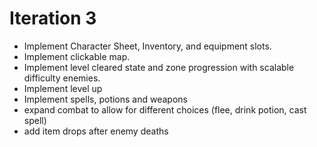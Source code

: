 # Iteration 3
- Implement Character Sheet, Inventory, and equipment slots.
- Implement clickable map.
- Implement level cleared state and zone progression with scalable difficulty enemies. 
- Implement level up
- Implement spells, potions and weapons
- expand combat to allow for different choices (flee, drink potion, cast spell)
- add item drops after enemy deaths